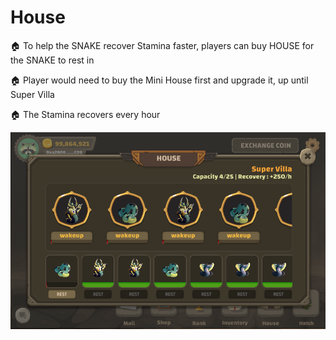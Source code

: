 # House

🏠 To help the SNAKE recover Stamina faster, players can buy HOUSE for the SNAKE to rest in&#x20;

🏠 Player would need to buy the Mini House first and upgrade it, up until Super Villa&#x20;

🏠 The Stamina recovers every hour

![](../.gitbook/assets/house.png)
